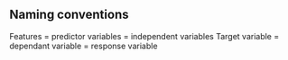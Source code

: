 ## Naming conventions
Features = predictor variables = independent variables
Target variable = dependant variable = response variable
